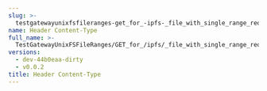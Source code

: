 ```yaml
---
slug: >-
  testgatewayunixfsfileranges-get_for_-ipfs-_file_with_single_range_request_includes_correct_bytes-header_content-type
name: Header Content-Type
full_name: >-
  TestGatewayUnixFSFileRanges/GET_for_/ipfs/_file_with_single_range_request_includes_correct_bytes/Header_Content-Type
versions:
  - dev-44b0eaa-dirty
  - v0.0.2
title: Header Content-Type
---
```


